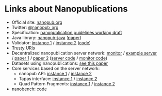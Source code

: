 # Links about Nanopublications

- Official site: [nanopub.org](http://nanopub.org)
- Twitter: [@nanopub_org](https://twitter.com/nanopub_org)
- Specification: [nanopublication guidelines working draft](http://nanopub.org/guidelines/working_draft/)
- Java library: [nanopub-java](https://github.com/Nanopublication/nanopub-java) ([paper](https://arxiv.org/abs/1508.04977))
- Validator: [instance 1](http://nanopub.inn.ac/) / [instance 2](http://app.tkuhn.eculture.labs.vu.nl/nanopub-validator/) ([code](https://github.com/tkuhn/nanopub-validator))
- [Trusty URIs](http://trustyuri.net/)
- Decentralized nanopublication server network: [monitor](http://purl.org/nanopub/monitor) / [example server](http://server.nanopubs.lod.labs.vu.nl/) / [paper 1](http://arxiv.org/pdf/1411.2749) / [paper 2](https://doi.org/10.7717/peerj-cs.78) ([server code](https://github.com/tkuhn/nanopub-server) / [monitor code](https://github.com/tkuhn/nanopub-monitor/))
- Datasets using nanopublications: [see this paper](https://arxiv.org/abs/1809.06532)
- Core services based on the server network:
  - nanopub API: [instance 1](http://grlc.nanopubs.lod.labs.vu.nl/api/local/local/) / [instance 2](http://130.60.24.146:7881/api/local/local/)
  - Tapas interface: [instance 1](http://grlc.nanopubs.lod.labs.vu.nl/tapas/tapas.html) / [instance 2](http://130.60.24.146:7881/tapas/tapas.html)
  - Quad Pattern Fragments: [instance 1](http://ldf.nanopubs.lod.labs.vu.nl/np) / [instance 2](http://130.60.24.146:7882/np)
- nanobench: [code](https://github.com/peta-pico/nanobench)
